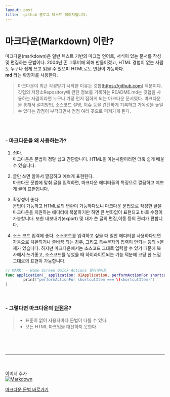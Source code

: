 ```yaml
---
layout: post
title:  github 블로그 테스트 페이지입니다.
---
```


# 마크다운(Markdown) 이란?

마크다운(markdown)은 일반 텍스트 기반의 마크업 언어로, 서식이 있는 문서를 작성 및 편집하는 문법이다.
2004년 존 그루버에 의해 만들어졌고, HTML 경험이 없는 사람도 누구나 쉽게 쓰고 읽을 수 있으며 HTML로도 변환이 가능하다.<br>
**md** 라는 확장자를 사용한다.<br>
> 마크다운이 최근 각광받기 시작한 이유는 깃헙(https://github.com) 덕분이다. 깃헙의 저장소Repository에 관한 정보를 기록하는 README.md는 깃헙을 사용하는 사람이라면 누구나 가장 먼저 접하게 되는 마크다운 문서였다. 마크다운을 통해서 설치방법, 소스코드 설명, 이슈 등을
 간단하게 기록하고 가독성을 높일 수 있다는 강점이 부각되면서 점점 여러 곳으로 퍼져가게 된다.<br>

<br><br>
### - 마크다운을 왜 사용하는가?
1. 쉽다.<br>
마크다운은 문법이 정말 쉽고 간단합니다. HTML을 아는사람이라면 더욱 쉽게 배울 수 있습니다.

2. 글만 쓰면 알아서 깔끔하고 예쁘게 표현된다.<br>
마크다운 문법에 맞춰 글을 입력하면, 마크다운 에디터들의 특징으로 깔끔하고 예쁘게 글이 표현됩니다.

3. 확장성이 좋다.<br>
문법이 가능하고 HTML로의 변환이 가능하다보니 마크다운 문법으로 작성한 글을 마크다운을 지원하는 에디터에 복붙하기만 하면 큰 변화없이
 표현되고 바로 수정이 가능합니다.
또한 내보내기(export) 및 내가 쓴 글의 편집,이동 등의 관리가 편합니다.

4. 소스 코드 입력에 좋다.
소스코드를 입력하고 싶을 때 일반 에디터를 사용하다보면 자동으로 치환되거나 줄바꿈 되는 경우, 그리고 특수문자의 입력이 안되는 등의 >문제가 있습니다.
하지만 마크다운에서는 소스코드 그대로 입력할 수 있기 때문에 복사해서 쓰기좋고, 소스코드를 넣었을 때 하이라이트되는 기능 덕분에 코딩
한 느낌 그대로의 표현이 가능합니다.

```swift
// MARK: - Home Screen Quick Actions 델리게이트
func application(_ application: UIApplication, performActionFor shortcutItem: UIApplicationShortcutItem, completionHandler: @escaping (Bool) -> Void) {
        print("performActionFor shortcutItem === \(shortcutItem)")
}
```
<br>

### - 그렇다면 마크다운의 <u>단점</u>은?
> - 표준이 없어 사용자마다 문법이 다를 수 있다.<br>
> - 모든 HTML 마크업을 대신하지 못한다.

<br><br><br>
***
<br><br>이미지 추가 <br>
[![Markdown](https://upload.wikimedia.org/wikipedia/commons/thumb/4/48/Markdown-mark.svg/300px-Markdown-mark.svg.png)](https://kr.vuejs.org/)


[마크다운 문법 바로가기](https://heropy.blog/2017/09/30/markdown/)
